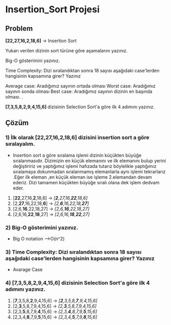 # Insertion_Sort Projesi

## Problem
**[22,27,16,2,18,6]** -> Insertion Sort

Yukarı verilen dizinin sort türüne göre aşamalarını yazınız.

Big-O gösterimini yazınız.

Time Complexity: Dizi sıralandıktan sonra 18 sayısı aşağıdaki case'lerden hangisinin kapsamına girer? Yazınız

Average case: Aradığımız sayının ortada olması
Worst case: Aradığımız sayının sonda olması
Best case: Aradığımız sayının dizinin en başında olması.
.



**[7,3,5,8,2,9,4,15,6]** dizisinin Selection Sort'a göre ilk 4 adımını yazınız.


## Çözüm
 ### 1) İlk olarak **[22,27,16,2,18,6]** dizisini insertion sort a göre sıralayalım.

* Insertion sort a göre sıralama işlemi dizinin küçükten büyüğe sıralanmasıdır.
Dizimizin en küçük elemanını ve ilk elemanını bulup yerini değiştiririz ve yaptığımız işlemi hafızada tutarız böylelikle yaptığımız sıralamaya dokunmadan sıralanmamış elemanlarla aynı işlemi tekrarlarız .Eğer ilk eleman ,en küçük eleman ise işleme 2.elemandan devam ederiz. Dizi tamamen küçükten büyüğe sıralı olana dek işlem dedvam eder.

1. [**22**,27,16,**2**,18,6] -> *[**2**,27,16,**22**,18,6]*
2. [2,**27**,16,22,18,**6**] -> *[2,**6**,16,22,18,**27**]*
3. [2,6,**16**,22,18,27] -> *[2,6,**16**,22,18,27]*
4. [2,6,16,**22**,**18**,27] -> *[2,6,16,**18**,**22**,27]*

### 2) Big-O gösterimini yazınız. 
* Big O notation -->O(n^2)

### 3) Time Complexity: Dizi sıralandıktan sonra 18 sayısı aşağıdaki case'lerden hangisinin kapsamına girer? Yazınız
* Avarage Case

### 4) **[7,3,5,8,2,9,4,15,6]** dizisinin Selection Sort'a göre ilk 4 adımını yazınız.

1. [**7**,3,5,8,**2**,9,4,15,6] -> *[**2**,3,5,8,**7**,9,4,15,6]*
2. [2,**3**,5,8,7,9,4,15,6] -> *[2,**3**,5,8,7,9,4,15,6]*
3. [2,3,**5**,8,7,9,**4**,15,6] -> *[2,3,**4**,8,7,9,**5**,15,6]*
4. [2,3,4,**8**,7,9,**5**,15,6] -> *[2,3,4,**5**,7,9,**8**,15,6]*